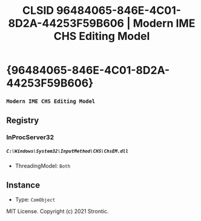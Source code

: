 ﻿---
title: "CLSID 96484065-846E-4C01-8D2A-44253F59B606 | Modern IME CHS Editing Model"
excerpt: What is COM-Object CLSID 96484065-846E-4C01-8D2A-44253F59B606?
---

# {96484065-846E-4C01-8D2A-44253F59B606}

### `Modern IME CHS Editing Model`

## Registry


### InProcServer32

##### `C:\Windows\System32\InputMethod\CHS\ChsEM.dll`
* ThreadingModel: `Both`

## Instance

* Type: `ComObject`

MIT License. Copyright (c) 2021 Strontic.


